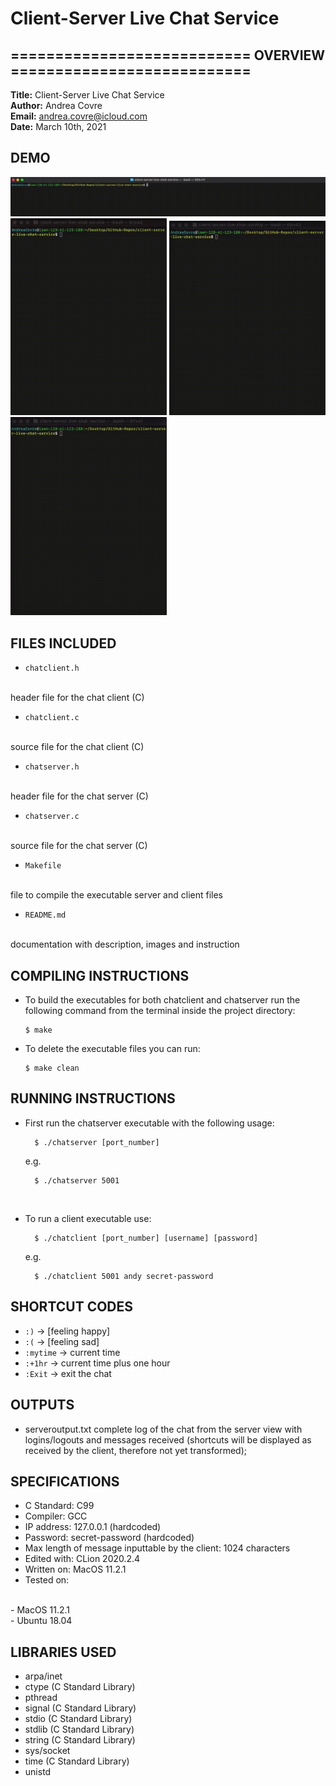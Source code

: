 # Client-Server Live Chat Service

## =========================== OVERVIEW ===========================

**Title:** Client-Server Live Chat Service
<br>
**Author:** Andrea Covre
<br>
**Email:** andrea.covre@icloud.com
<br>
**Date:** March 10th, 2021
<br>

## DEMO

![Server DEMO by Andrea Covre](/figures/server.gif "Server DEMO")
<img src="/figures/client-1.gif" alt="Client 1 DEMO by Andrea Covre" width="250"/>
<img src="/figures/client-2.gif" alt="Client 2 DEMO by Andrea Covre" width="250"/>
<img src="/figures/client-3.gif" alt="Client 3 DEMO by Andrea Covre" width="250"/>

<!--
![Client 1 DEMO by Andrea Covre](/figures/client-1.gif "Client 1")
![Client 2 DEMO by Andrea Covre](/figures/client-2.gif "Client 2")
![Client 3 DEMO by Andrea Covre](/figures/client-3.gif "Client 3")
-->

## FILES INCLUDED

- `chatclient.h`
<br>
    header file for the chat client (C)

- `chatclient.c`
<br>
    source file for the chat client (C)

- `chatserver.h`
<br>
    header file for the chat server (C)

- `chatserver.c`
<br>
    source file for the chat server (C)

- `Makefile`
<br>
    file to compile the executable server and client files

- `README.md`
<br>
    documentation with description, images and instruction


## COMPILING INSTRUCTIONS

* To build the executables for both chatclient and chatserver
  run the following command from the terminal inside the project
  directory:
    ```
    $ make
    ```

* To delete the executable files you can run:
    ```
    $ make clean
    ```


## RUNNING INSTRUCTIONS

* First run the chatserver executable with the following
  usage:
  ```
    $ ./chatserver [port_number]
  ```
  e.g.
  ```
    $ ./chatserver 5001
  ```

<br>

* To run a client executable use:
  ```
    $ ./chatclient [port_number] [username] [password]
  ```
  e.g.
  ```
    $ ./chatclient 5001 andy secret-password
  ```

## SHORTCUT CODES

- `:)` → [feeling happy]
- `:(` → [feeling sad]
- `:mytime` → current time
- `:+1hr` → current time plus one hour
- `:Exit` → exit the chat

## OUTPUTS

- serveroutput.txt
    complete log of the chat from the server view with
    logins/logouts and messages received (shortcuts
    will be displayed as received by the client, therefore
    not yet transformed);


## SPECIFICATIONS

- C Standard: C99
- Compiler: GCC
- IP address: 127.0.0.1 (hardcoded)
- Password: secret-password (hardcoded)
- Max length of message inputtable by the client: 1024 characters
- Edited with: CLion 2020.2.4
- Written on: MacOS 11.2.1
- Tested on:
<br>
                  - MacOS 11.2.1
<br>
                  - Ubuntu 18.04


## LIBRARIES USED

+ arpa/inet
+ ctype         (C Standard Library)
+ pthread
+ signal        (C Standard Library)
+ stdio         (C Standard Library)
+ stdlib        (C Standard Library)
+ string        (C Standard Library)
+ sys/socket
+ time          (C Standard Library)
+ unistd

